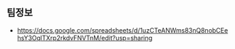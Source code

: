 

## 팀정보
 - https://docs.google.com/spreadsheets/d/1uzCTeANWms83nQ8nobCEehsY3OqlTXrp2rkdvFNVTnM/edit?usp=sharing
